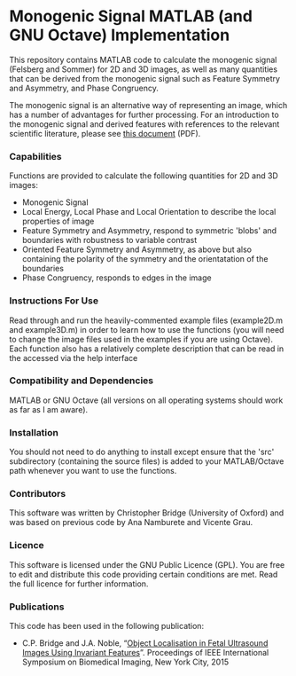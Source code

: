 # Monogenic Signal MATLAB (and GNU Octave) Implementation

This repository contains MATLAB code to calculate the monogenic signal (Felsberg and Sommer) for 2D and 3D images, as well as many quantities that can be derived from the monogenic signal such as Feature Symmetry and Asymmetry, and Phase Congruency.

The monogenic signal is an alternative way of representing an image, which has a number of advantages for further processing. For an introduction to the monogenic signal and derived features with references to the relevant scientific literature, please see [this document](https://chrispbridge.files.wordpress.com/2016/05/monogenic2.pdf) (PDF).

### Capabilities

Functions are provided to calculate the following quantities for 2D and 3D images:

* Monogenic Signal
* Local Energy, Local Phase and Local Orientation to describe the local properties of image
* Feature Symmetry and Asymmetry, respond to symmetric 'blobs' and boundaries with robustness to variable contrast
* Oriented Feature Symmetry and Asymmetry, as above but also containing the polarity of the symmetry and the orientatation of the boundaries
* Phase Congruency, responds to edges in the image

### Instructions For Use

Read through and run the heavily-commented example files (example2D.m and example3D.m) in order to learn how to use the functions (you will need to change the image files used in the examples if you are using Octave). Each function also has a relatively complete description that can be read in the accessed via the help interface

### Compatibility and Dependencies
MATLAB or GNU Octave (all versions on all operating systems should work as far as I am aware).

### Installation
You should not need to do anything to install except ensure that the 'src' subdirectory (containing the source files) is added to your MATLAB/Octave path whenever you want to use the functions.

### Contributors
This software was written by Christopher Bridge (University of Oxford) and was based on previous code by Ana Namburete and Vicente Grau.

### Licence
This software is licensed under the GNU Public Licence (GPL). You are free to edit and distribute this code providing certain conditions are met. Read the full licence for further information.

### Publications

This code has been used in the following publication:

* C.P. Bridge and J.A. Noble, “[Object Localisation in Fetal Ultrasound Images Using Invariant Features](http://ieeexplore.ieee.org/document/7163839/)”. Proceedings of IEEE International Symposium on Biomedical Imaging, New York City, 2015
